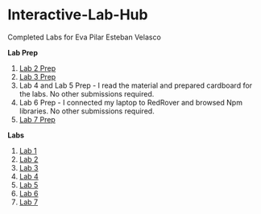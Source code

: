 # Interactive-Lab-Hub

Completed Labs for Eva Pilar Esteban Velasco

**Lab Prep**

1. [Lab 2 Prep](//github.com/evaesteban/IDD-Labs-Prep/blob/master/Lab2Prep.md)
2. [Lab 3 Prep](//github.com/evaesteban/IDD-Labs-Prep/blob/master/Lab3Prep.md)
3. Lab 4 and Lab 5 Prep - I read the material and prepared cardboard for the labs. No other submissions required.
4. Lab 6 Prep - I connected my laptop to RedRover and browsed Npm libraries. No other submissions required.
5. [Lab 7 Prep](//github.com/evaesteban/IDD-Labs-Prep/blob/master/Lab7Prep.md)

**Labs**

1. [Lab 1](//github.com/evaesteban/IDD-Fa18-Lab1)
2. [Lab 2](//github.com/evaesteban/IDD-Fa19-Lab2)
3. [Lab 3](//github.com/evaesteban/IDD-Fa19-Lab3)
4. [Lab 4](//github.com/evaesteban/IDD-Fa19-Lab4)
5. [Lab 5](//github.com/evaesteban/IDD-Fa19-Lab5)
6. [Lab 6](//github.com/evaesteban/IDD-Fa19-Lab6)
7. [Lab 7](//github.com/evaesteban/IDD-Fa19-Lab7)
